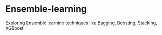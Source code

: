 # Ensemble-learning

Exploring Ensemble learnine techniques like Bagging, Boosting, Stacking, XGBoost
